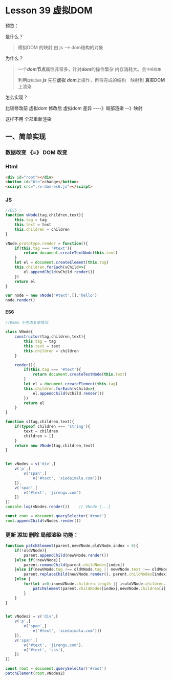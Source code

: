 # Lesson 39   虚拟DOM

预览：

是什么？

> 模拟DOM 的映射  由 js --> dom结构的对象  

为什么？

> 一个***dom*****节点**属性非常多，针对***dom***的操作繁杂 内存消耗大。会`卡顿现象`
>
> 利用`虚拟dom`  ***js*** 先在**虚拟** ***dom***上操作，再将完成的结构　映射到 **真实DOM**上渲染

怎么实现？



比较修改前 虚拟dom    修改后 虚拟dom  差异 ----》局部渲染 --》映射

这样不用 全部重新渲染



## 一、简单实现

###  **数据改变   《=》 DOM 改变**



### Html

``` html
<div id="root"></div>
<button id="btn">change</button>
<scirpt src="./v-dom-es6.js"></scirpt>
```



### JS

``` javascript
//ES5 :
function vNode(tag,children,text){
    this.tag = tag
    this.text = text
    this.children = children
}

vNode.prototype.render = function(){
    if(this.tag === '#text'){
        return document.createTextNode(this.text)
    }
    let el = document.createElement(this.tag)
    this.children.forEach(vChild=>{
        el.appendChild(vChild.render())
    })
    return el
}

var node = new vNode('#text',[],'hello')
node.render()

```



#### ES6

``` javascript
//Demo 不考虑复杂情况

class VNode{
    constructor(tag,children,text){
        this.tag = tag
        this.text = text
        this.children = children
    }

    render(){
        if(this.tag === '#text'){
            return document.createTextNode(this.text)
        }
        let el = document.createElement(this.tag)
        this.children.forEach(vChild=>{
            el.appendChild(vChild.render())
        })
        return el
    }
}

function v(tag,children,text){
    if(typeof children === 'string'){
        text = children
        children = []
    }
    return new VNode(tag,children,text)
}


let vNodes = v('div',[
    v('p',[
        v('span',[
            v('#text', 'xiedaimala.com')])
    ]),
    v('span',[
        v('#text', 'jirengu.com')
    ])
])
console.log(vNodes.render())    // VNode {...}  

const root = document.querySelector('#root')
root.appendChild(vNodes.render())
```



### 更新  添加  删除 局部渲染 功能：

``` javascript
function patchElement(parent,newVNode,oldVNode,index = 0){
    if(!oldVNode){
        parent.appendChild(newVNode.render())
    }else if(!newVNode){
        parent.removeChild(parent.childNodes[index])
    }else if(newVNode.tag !== oldVNode.tag || newVNode.text !== oldVNode.text){
        parent.replaceChild(newVNode.render(), parent.childNodes[index])
    }else {
        for(let i=0;i<newVNode.children.length || i<oldVNode.children.length;i++){
            patchElement(parent.childNodes[index],newVNode.children[i],oldVNode.children[i], i)
        }
    }
}


let vNodes2 = v('div',[
    v('p',[
        v('span',[ 
            v('#text', 'xiedaimala.com')])
    ]),
    v('span',[
        v('#text', 'jirengu.com'),
        v('#text', 'sss'),
    ])
])

const root = document.querySelector('#root')
patchElement(root,vNodes2)
```

